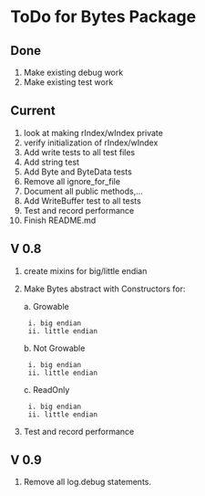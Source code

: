 # ToDo for Bytes Package

## Done

1. Make existing debug work
1. Make existing test work

## Current

1. look at making rIndex/wIndex private
1. verify initialization of rIndex/wIndex
1. Add write tests to all test files
1. Add string test
1. Add Byte and ByteData tests
1. Remove all ignore_for_file
4. Document all public methods,...
1. Add WriteBuffer test to all tests
5. Test and record performance
1. Finish README.md


## V 0.8

1. create mixins for big/little endian
2. Make Bytes abstract with Constructors for:

    a. Growable
      
        i. big endian
        ii. little endian
    
    b. Not Growable
    
        i. big endian
        ii. little endian
   
    c. ReadOnly

        i. big endian
        ii. little endian
        
5. Test and record performance

## V 0.9

1. Remove all log.debug statements.
